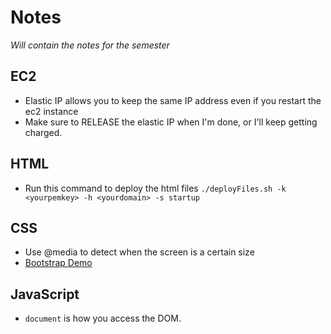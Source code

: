 # Notes
_Will contain the notes for the semester_

## EC2
- Elastic IP allows you to keep the same IP address even if you restart the ec2 instance
- Make sure to RELEASE the elastic IP when I'm done, or I'll keep getting charged.

## HTML
- Run this command to deploy the html files `./deployFiles.sh -k <yourpemkey> -h <yourdomain> -s startup`

## CSS
- Use @media to detect when the screen is a certain size
- [Bootstrap Demo](https://codepen.io/leesjensen/pen/JjZavjW)

## JavaScript
- `document` is how you access the DOM.